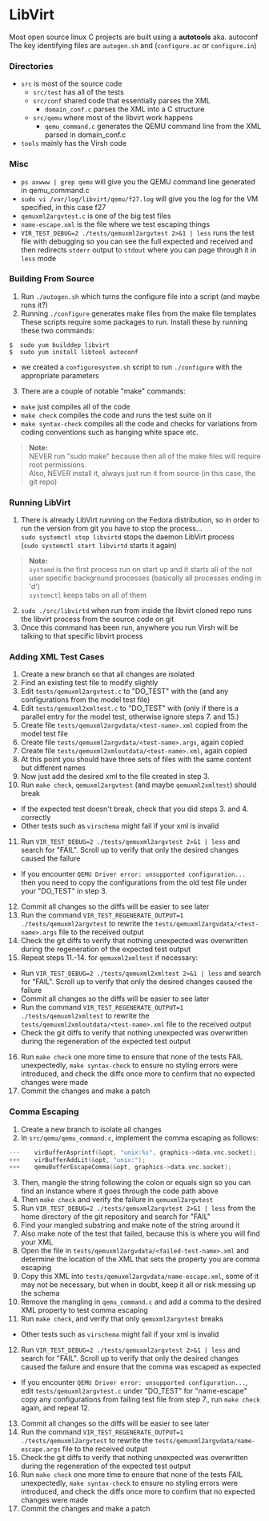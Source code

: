 # LibVirt

Most open source linux C projects are built using a **autotools** aka. autoconf  
The key identifying files are `autogen.sh` and (`configure.ac` or `configure.in`)  

### Directories
* `src` is most of the source code  
  * `src/test` has all of the tests  
  * `src/conf` shared code that essentially parses the XML  
    * `domain_conf.c` parses the XML into a C structure  
  * `src/qemu` where most of the libvirt work happens  
    * `qemu_command.c` generates the QEMU command line from the XML parsed in domain_conf.c  
* `tools` mainly has the Virsh code  

### Misc
* `ps axwww | grep qemu` will give you the QEMU command line generated in qemu_command.c  
* `sudo vi /var/log/libvirt/qemu/f27.log` will give you the log for the VM specified, in this case f27  
* `qemuxml2argvtest.c` is one of the big test files  
* `name-escape.xml` is the file where we test escaping things  
* `VIR_TEST_DEBUG=2 ./tests/qemuxml2argvtest 2>&1 | less` runs the test file with debugging so you can see the full expected and received and then redirects `stderr` output to `stdout` where you can page through it in `less` mode  

### Building From Source
1. Run `./autogen.sh` which turns the configure file into a script (and maybe runs it?)
2. Running `./configure` generates make files from the make file templates  
These scripts require some packages to run. Install these by running these two commands:
  ```
  $  sudo yum builddep libvirt
  $  sudo yum install libtool autoconf
  ```
  * we created a `configuresystem.sh` script to run `./configure` with the appropriate parameters
3. There are a couple of notable "make" commands:
  * `make` just compiles all of the code
  * `make check` compiles the code and runs the test suite on it
  * `make syntax-check` compiles all the code and checks for variations from coding conventions such as hanging white space etc.

>**Note:**  
NEVER run "sudo make" because then all of the make files will require root permissions.  
Also, NEVER install it, always just run it from source (in this case, the git repo)  

### Running LibVirt
1. There is already LibVirt running on the Fedora distribution, so in order to run the version from git you have to stop the process...  
`sudo systemctl stop libvirtd` stops the daemon LibVirt process  
(`sudo systemctl start libvirtd` starts it again)  

  >**Note:**  
  `systemd` is the first process run on start up and it starts all of the not user specific background processes (basically all processes ending in 'd')  
  `systemctl` keeps tabs on all of them

2. `sudo ./src/libvirtd` when run from inside the libvirt cloned repo runs the libvirt process from the source code on git  
3. Once this command has been run, anywhere you run Virsh will be talking to that specific libvirt process  

### Adding XML Test Cases
1. Create a new branch so that all changes are isolated
2. Find an existing test file to modify slightly
3. Edit `tests/qemuxml2argvtest.c` to "DO_TEST" with the <test-name> (and any configurations from the model test file)
4. Edit `tests/qemuxml2xmltest.c` to "DO_TEST" with <test-name> (only if there is a parallel entry for the model test, otherwise ignore steps 7. and 15.)
5. Create file `tests/qemuxml2argvdata/<test-name>.xml` copied from the model test file
6. Create file `tests/qemuxml2argvdata/<test-name>.args`, again copied
7. Create file `tests/qemuxml2xmloutdata/<test-name>.xml`, again copied
8. At this point you should have three sets of files with the same content but different names
9. Now just add the desired xml to the file created in step 3.
10. Run `make check`, `qemuxml2argvtest` (and maybe `qemuxml2xmltest`) should break
  * If the expected test doesn't break, check that you did steps 3. and 4. correctly
  * Other tests such as `virschema` might fail if your xml is invalid
11. Run `VIR_TEST_DEBUG=2 ./tests/qemuxml2argvtest 2>&1 | less` and search for "FAIL". Scroll up to verify that only the desired changes caused the failure
  * If you encounter `QEMU Driver error: unsupported configuration...` then you need to copy the configurations from the old test file under your "DO_TEST" in step 3.
12. Commit all changes so the diffs will be easier to see later
13. Run the command `VIR_TEST_REGENERATE_OUTPUT=1 ./tests/qemuxml2argvtest` to rewrite the `tests/qemuxml2argvdata/<test-name>.args` file to the received output
14. Check the git diffs to verify that nothing unexpected was overwritten during the regeneration of the expected test output
15. Repeat steps 11.-14. for `qemuxml2xmltest` if necessary:
  * Run `VIR_TEST_DEBUG=2 ./tests/qemuxml2xmltest 2>&1 | less` and search for "FAIL". Scroll up to verify that only the desired changes caused the failure
  * Commit all changes so the diffs will be easier to see later
  * Run the command `VIR_TEST_REGENERATE_OUTPUT=1 ./tests/qemuxml2xmltest` to rewrite the `tests/qemuxml2xmloutdata/<test-name>.xml` file to the received output
  * Check the git diffs to verify that nothing unexpected was overwritten during the regeneration of the expected test output
16. Run `make check` one more time to ensure that none of the tests FAIL unexpectedly, `make syntax-check` to ensure no styling errors were introduced, and check the diffs once more to confirm that no expected changes were made
17. Commit the changes and make a patch

### Comma Escaping
1. Create a new branch to isolate all changes
2. In `src/qemu/qemu_command.c`, implement the comma escaping as follows:
  ``` c
  ---    virBufferAsprintf(&opt, "unix:%s", graphics->data.vnc.socket);
  +++    virBufferAddLit(&opt, "unix:");
  +++    qemuBufferEscapeComma(&opt, graphics->data.vnc.socket);
  ```
3. Then, mangle the string following the colon or equals sign so you can find an instance where it goes through the code path above
4. Then `make check` and verify the failure in `qemuxml2argvtest`
5. Run `VIR_TEST_DEBUG=2 ./tests/qemuxml2argvtest 2>&1 | less` from the home directory of the git repository and search for "FAIL"
6. Find your mangled substring and make note of the string around it
7. Also make note of the test that failed, because this is where you will find your XML
8. Open the file in `tests/qemuxml2argvdata/<failed-test-name>.xml` and determine the location of the XML that sets the property you are comma escaping
9. Copy this XML into `tests/qemuxml2argvdata/name-escape.xml`, some of it may not be necessary, but when in doubt, keep it all or risk messing up the schema
10. Remove the mangling in `qemu_command.c` and add a comma to the desired XML property to test comma escaping
11. Run `make check`, and verify that only `qemuxml2argvtest` breaks
  * Other tests such as `virschema` might fail if your xml is invalid
12. Run `VIR_TEST_DEBUG=2 ./tests/qemuxml2argvtest 2>&1 | less` and search for "FAIL". Scroll up to verify that only the desired changes caused the failure and ensure that the comma was escaped as expected
  * If you encounter `QEMU Driver error: unsupported configuration...`, edit `tests/qemuxml2argvtest.c` under "DO_TEST" for "name-escape" copy any configurations from failing test file from step 7., run `make check` again, and repeat 12.
13. Commit all changes so the diffs will be easier to see later
14. Run the command `VIR_TEST_REGENERATE_OUTPUT=1 ./tests/qemuxml2argvtest` to rewrite the `tests/qemuxml2argvdata/name-escape.args` file to the received output
15. Check the git diffs to verify that nothing unexpected was overwritten during the regeneration of the expected test output
16. Run `make check` one more time to ensure that none of the tests FAIL unexpectedly, `make syntax-check` to ensure no styling errors were introduced, and check the diffs once more to confirm that no expected changes were made
17. Commit the changes and make a patch
